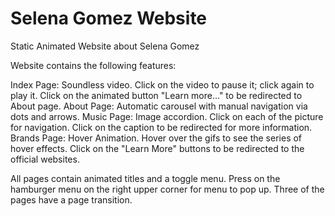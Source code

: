# Selena Gomez Website
Static Animated Website about Selena Gomez

Website contains the following features:

Index Page: Soundless video. Click on the video to pause it; click again to play it. Click on the animated button "Learn more..." to be redirected to About page.
About Page: Automatic carousel with manual navigation via dots and arrows. 
Music Page: Image accordion. Click on each of the picture for navigation. Click on the caption to be redirected for more information.
Brands Page: Hover Animation. Hover over the gifs to see the series of hover effects. Click on the "Learn More" buttons to be redirected to the official websites.

All pages contain animated titles and a toggle menu. Press on the hamburger menu on the right upper corner for menu to pop up. Three of the pages have a page transition.
